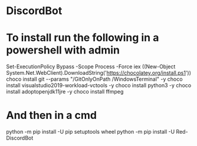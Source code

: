 # DiscordBot

# To install run the following in a powershell with admin
Set-ExecutionPolicy Bypass -Scope Process -Force
iex ((New-Object System.Net.WebClient).DownloadString('https://chocolatey.org/install.ps1'))
choco install git --params "/GitOnlyOnPath /WindowsTerminal" -y
choco install visualstudio2019-workload-vctools -y
choco install python3 -y
choco install adoptopenjdk11jre -y
choco install ffmpeg

# And then in a cmd
python -m pip install -U pip setuptools wheel
python -m pip install -U Red-DiscordBot
